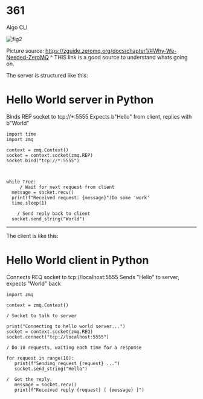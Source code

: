# 361
Algo CLI

![fig2](https://user-images.githubusercontent.com/72105939/236315963-1a2a0163-1f3a-4b45-9f74-121163b7c671.png)

Picture source: https://zguide.zeromq.org/docs/chapter1/#Why-We-Needed-ZeroMQ
^ THIS link is a good source to understand whats going on. 

The server is structured like this:


#  Hello World server in Python
   Binds REP socket to tcp://*:5555
   Expects b"Hello" from client, replies with b"World"


    import time
    import zmq

    context = zmq.Context()
    socket = context.socket(zmq.REP)
    socket.bind("tcp://*:5555")



    while True:
         / Wait for next request from client
      message = socket.recv()
      print(f"Received request: {message}")Do some 'work'
      time.sleep(1)

        / Send reply back to client
      socket.send_string("World")

----------------------------------------------------------------------

The client is like this: 


#   Hello World client in Python
   Connects REQ socket to tcp://localhost:5555
   Sends "Hello" to server, expects "World" back


    import zmq

    context = zmq.Context()

    / Socket to talk to server
 
    print("Connecting to hello world server...")
    socket = context.socket(zmq.REQ)
    socket.connect("tcp://localhost:5555")

    / Do 10 requests, waiting each time for a response
 
    for request in range(10):
       print(f"Sending request {request} ...")
       socket.send_string("Hello")

    /  Get the reply.
       message = socket.recv()
       print(f"Received reply {request} [ {message} ]")




